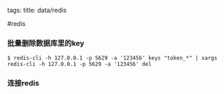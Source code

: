 tags: 
title: data/redis

#redis

### 批量删除数据库里的key
```
$ redis-cli -h 127.0.0.1 -p 5629 -a '123456' keys "token_*" | xargs redis-cli -h 127.0.0.1 -p 5629 -a '123456' del
```

### 连接redis